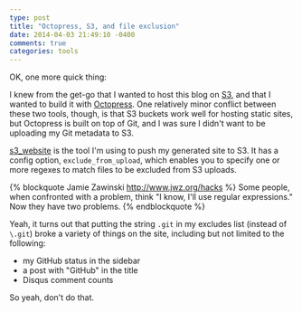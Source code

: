 ```yaml
---
type: post
title: "Octopress, S3, and file exclusion"
date: 2014-04-03 21:49:10 -0400
comments: true
categories: tools
---
```

OK, one more quick thing:

I knew from the get-go that I wanted to host this blog on [S3](https://aws.amazon.com/s3/), and that I wanted to build it with [Octopress](http://octopress.org/).  One relatively minor conflict between these two tools, though, is that S3 buckets work well for hosting static sites, but Octopress is built on top of Git, and I was sure I didn't want to be uploading my Git metadata to S3.

[s3_website](https://github.com/laurilehmijoki/s3_website) is the tool I'm using to push my generated site to S3.  It has a config option, `exclude_from_upload`, which enables you to specify one or more regexes to match files to be excluded from S3 uploads.

{% blockquote Jamie Zawinski http://www.jwz.org/hacks %}
Some people, when confronted with a problem, think "I know, I'll use regular expressions." Now they have two problems.
{% endblockquote %}

Yeah, it turns out that putting the string `.git` in my excludes list (instead of `\.git`) broke a variety of things on the site, including but not limited to the following:

* my GitHub status in the sidebar
* a post with "GitHub" in the title
* Disqus comment counts

So yeah, don't do that.
